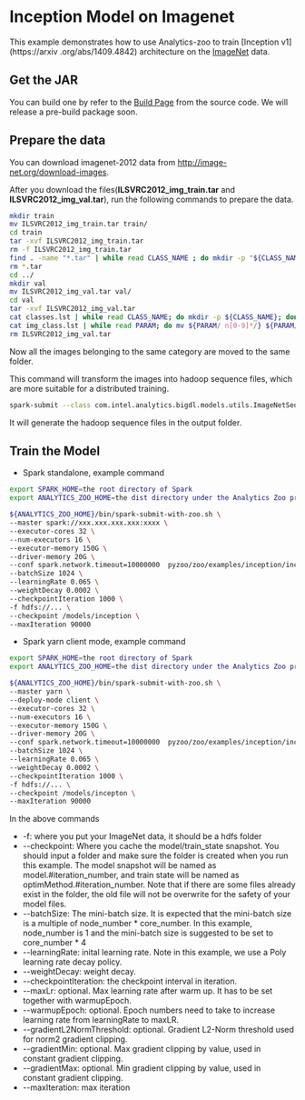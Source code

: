 # Inception Model on Imagenet
This example demonstrates how to use Analytics-zoo to train [Inception v1](https://arxiv
.org/abs/1409.4842) architecture on the [ImageNet](http://image-net.org/index) data.
## Get the JAR
You can build one by refer to the
[Build Page](https://analytics-zoo.github.io/master/#ScalaUserGuide/install/#download-analytics-zoo-source) from the source code. We
will release a pre-build package soon.

## Prepare the data
You can download imagenet-2012 data from <http://image-net.org/download-images>.
 
After you download the files(**ILSVRC2012_img_train.tar** and **ILSVRC2012_img_val.tar**), 
run the following commands to prepare the data.

```bash
mkdir train
mv ILSVRC2012_img_train.tar train/
cd train
tar -xvf ILSVRC2012_img_train.tar
rm -f ILSVRC2012_img_train.tar
find . -name "*.tar" | while read CLASS_NAME ; do mkdir -p "${CLASS_NAME%.tar}"; tar -xvf "${CLASS_NAME}" -C "${CLASS_NAME%.tar}"; done
rm *.tar
cd ../
mkdir val
mv ILSVRC2012_img_val.tar val/
cd val
tar -xvf ILSVRC2012_img_val.tar
cat classes.lst | while read CLASS_NAME; do mkdir -p ${CLASS_NAME}; done
cat img_class.lst | while read PARAM; do mv ${PARAM/ n[0-9]*/} ${PARAM/ILSVRC*JPEG /}; done
rm ILSVRC2012_img_val.tar
```

Now all the images belonging to the same category are moved to the same folder.

This command will transform the images into hadoop sequence files, which are 
more suitable for a distributed training.

```bash
spark-submit --class com.intel.analytics.bigdl.models.utils.ImageNetSeqFileGenerator bigdl-VERSION-jar-with-dependencies.jar -f imagenet_folder -o output_folder -p cores_number
```

It will generate the hadoop sequence files in the output folder.




## Train the Model
* Spark standalone, example command
```bash
export SPARK_HOME=the root directory of Spark
export ANALYTICS_ZOO_HOME=the dist directory under the Analytics Zoo project

${ANALYTICS_ZOO_HOME}/bin/spark-submit-with-zoo.sh \
--master spark://xxx.xxx.xxx.xxx:xxxx \  
--executor-cores 32 \  
--num-executors 16 \  
--executor-memory 150G \ 
--driver-memory 20G \ 
--conf spark.network.timeout=10000000  pyzoo/zoo/examples/inception/inception.py \ 
--batchSize 1024 \
--learningRate 0.065 \
--weightDecay 0.0002 \
--checkpointIteration 1000 \ 
-f hdfs://... \
--checkpoint /models/inception \ 
--maxIteration 90000
```

* Spark yarn client mode, example command
```bash
export SPARK_HOME=the root directory of Spark
export ANALYTICS_ZOO_HOME=the dist directory under the Analytics Zoo project

${ANALYTICS_ZOO_HOME}/bin/spark-submit-with-zoo.sh \
--master yarn \
--deploy-mode client \
--executor-cores 32 \
--num-executors 16 \ 
--executor-memory 150G \ 
--driver-memory 20G \ 
--conf spark.network.timeout=10000000  pyzoo/zoo/examples/inception/inception.py \ 
--batchSize 1024 \
--learningRate 0.065 \
--weightDecay 0.0002 \
--checkpointIteration 1000 \ 
-f hdfs://... \
--checkpoint /models/incepton \ 
--maxIteration 90000
```

In the above commands
* -f: where you put your ImageNet data, it should be a hdfs folder
* --checkpoint: Where you cache the model/train_state snapshot. You should input a folder and
make sure the folder is created when you run this example. The model snapshot will be named as
model.#iteration_number, and train state will be named as optimMethod.#iteration_number. Note that if
there are some files already exist in the folder, the old file will not be overwrite for the
safety of your model files.
* --batchSize: The mini-batch size. It is expected that the mini-batch size is a multiple of node_number *
core_number. In this example, node_number is 1 and the mini-batch size is suggested to be set to core_number * 4
* --learningRate: inital learning rate. Note in this example, we use a Poly learning rate decay
policy.
* --weightDecay: weight decay.
* --checkpointIteration: the checkpoint interval in iteration.
* --maxLr: optional. Max learning rate after warm up. It has to be set together with warmupEpoch.
* --warmupEpoch: optional. Epoch numbers need to take to increase learning rate from learningRate to maxLR.
* --gradientL2NormThreshold: optional. Gradient L2-Norm threshold used for norm2 gradient clipping.
* --gradientMin: optional. Max gradient clipping by value, used in constant gradient clipping.
* --gradientMax: optional. Min gradient clipping by value, used in constant gradient clipping.
* --maxIteration: max iteration
